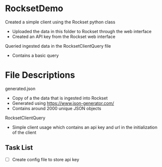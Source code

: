 # RocksetDemo
 Created a simple client using the Rockset python class
 - Uploaded the data in this folder to Rockset through the web interface
 - Created an API key from the Rockset web interface

Queried ingested data in the RocksetClientQuery file
 - Contains a basic query

# File Descriptions
generated.json
 - Copy of a the data that is ingested into Rockset
 - Generated using https://www.json-generator.com/
 - Contains around 2000 unique JSON objects

RocksetClientQuery
 - Simple client usage which contains an api key and url in the initialization of the client

## Task List
- [ ] Create config file to store api key
